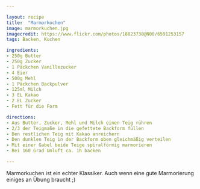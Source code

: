 ```yaml
---

layout: recipe
title:  "Marmorkochen"
image: marmorkuchen.jpg
imagecredit: https://www.flickr.com/photos/18823738@N00/6591253157
tags: Backen, Kuchen

ingredients:
- 250g Butter
- 250g Zucker
- 1 Päckchen Vanillezucker
- 4 Eier
- 500g Mehl
- 1 Päckchen Backpulver
- 125ml Milch
- 3 EL Kakao
- 2 EL Zucker
- Fett für die Form

directions:
- Aus Butter, Zucker, Mehl und Milch einen Teig rühren
- 2/3 der Teigmaße in die gefettete Backform füllen
- Den restlichen Teig mit Kakao anreichern
- Den dunklen Teig in der Backform oben gleichmäßig verteilen
- Mit einer Gabel beide Teige spiralförmig marmorieren
- Bei 160 Grad Umluft ca. 1h backen

---
```


Marmorkuchen ist ein echter Klassiker. Auch wenn eine gute Marmorierung einiges an Übung braucht ;)
